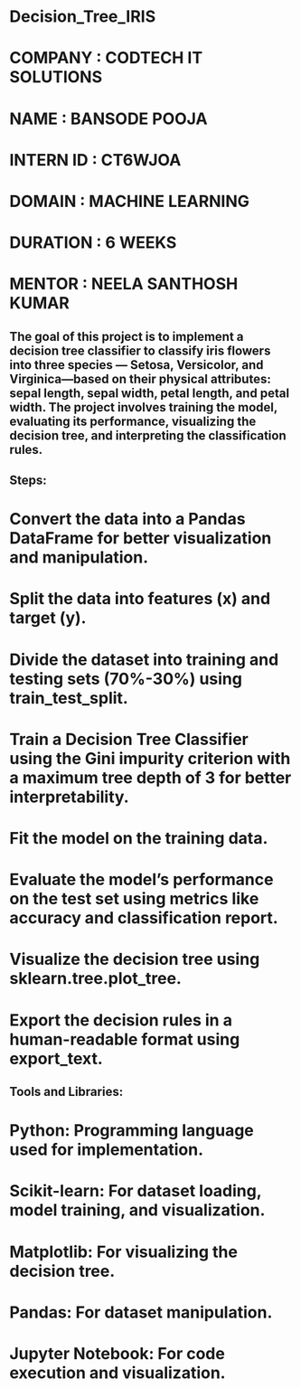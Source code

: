 # Decision_Tree_IRIS

# COMPANY : CODTECH IT SOLUTIONS

# NAME : BANSODE POOJA

# INTERN ID : CT6WJOA

# DOMAIN : MACHINE LEARNING

# DURATION : 6 WEEKS

# MENTOR : NEELA SANTHOSH KUMAR

## The goal of this project is to implement a decision tree classifier to classify iris flowers into three species — Setosa, Versicolor, and Virginica—based on their physical attributes: sepal length, sepal width, petal length, and petal width. The project involves training the model, evaluating its performance, visualizing the decision tree, and interpreting the classification rules.

## Steps: 
# Convert the data into a Pandas DataFrame for better visualization and manipulation.
# Split the data into features (x) and target (y).
# Divide the dataset into training and testing sets (70%-30%) using train_test_split.
# Train a Decision Tree Classifier using the Gini impurity criterion with a maximum tree depth of 3 for better interpretability.
# Fit the model on the training data.
# Evaluate the model’s performance on the test set using metrics like accuracy and classification report.
# Visualize the decision tree using sklearn.tree.plot_tree.
# Export the decision rules in a human-readable format using export_text.

## Tools and Libraries:
# Python: Programming language used for implementation.
# Scikit-learn: For dataset loading, model training, and visualization.
# Matplotlib: For visualizing the decision tree.
# Pandas: For dataset manipulation.
# Jupyter Notebook: For code execution and visualization.

